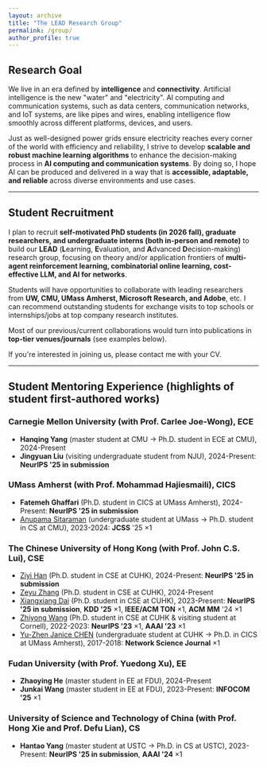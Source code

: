 ```yaml
---
layout: archive
title: "The LEAD Research Group"
permalink: /group/
author_profile: true
---
```


## Research Goal
We live in an era defined by **intelligence** and **connectivity**. Artificial intelligence is the new "water" and "electricity". AI computing and communication systems, such as data centers, communication networks, and IoT systems, are like pipes and wires, enabling intelligence flow smoothly across different platforms, devices, and users.

Just as well-designed power grids ensure electricity reaches every corner of the world with efficiency and reliability, I strive to develop **scalable and robust machine learning algorithms** to enhance the decision-making process in **AI computing and communication systems**. By doing so, I hope AI can be produced and delivered in a way that is **accessible, adaptable, and reliable** across diverse environments and use cases.

---
## Student Recruitment
I plan to recruit **self-motivated PhD students (in 2026 fall), graduate researchers, and undergraduate interns (both in-person and remote)** to build our **LEAD** (**L**earning, **E**valuation, and **A**dvanced **D**ecision-making) research group, focusing on theory and/or application frontiers of **multi-agent reinforcement learning, combinatorial online learning, cost-effective LLM, and AI for networks**. 

Students will have opportunities to collaborate with leading researchers from **UW, CMU, UMass Amherst, Microsoft Research, and Adobe**, etc. I can recommend outstanding students for exchange visits to top schools or internships/jobs at top company research institutes.

Most of our previous/current collaborations would turn into publications in **top-tier venues/journals** (see examples below). 

If you're interested in joining us, please contact me with your CV.

---
## Student Mentoring Experience (highlights of student first-authored works)

### Carnegie Mellon University (with Prof. Carlee Joe-Wong), ECE
- **Hanqing Yang** (master student at CMU $\rightarrow$ Ph.D. student in ECE at CMU), 2024-Present<br>
- **Jingyuan Liu** (visiting undergraduate student from NJU), 2024-Present: **NeurIPS '25 in submission** <br>

### UMass Amherst (with Prof. Mohammad Hajiesmaili), CICS
- **Fatemeh Ghaffari** (Ph.D. student in CICS at UMass Amherst), 2024-Present: **NeurIPS '25 in submission** <br>
- [Anupama Sitaraman](https://anupama-sitaraman.github.io/publications/) (undergraduate student at UMass $\rightarrow$  Ph.D. student in CS at CMU), 2023-2024: **JCSS** '25 $\times 1$<br>


### The Chinese University of Hong Kong  (with Prof. John C.S. Lui), CSE
- [Ziyi Han](https://ziyihanzyh.github.io/) (Ph.D. student in CSE at CUHK), 2024-Present: **NeurIPS '25 in submission** <br>
- [Zeyu Zhang](https://zeyuzhangzyz.github.io/) (Ph.D. student in CSE at CUHK), 2024-Present<br>
- [Xiangxiang Dai](https://xiangxdai.github.io/) (Ph.D. student in CSE at CUHK), 2023-Present: **NeurIPS '25 in submission**, **KDD '25** $\times 1$, **IEEE/ACM TON** $\times 1$, **ACM MM** '24 $\times 1$<br>
- [Zhiyong Wang](https://zhiyongwangwzy.github.io/) (Ph.D. student in CSE at CUHK & visiting student at Cornell), 2022-2023:  **NeurIPS '23** $\times 1$, **AAAI '23** $\times 1$<br>
- [Yu-Zhen Janice CHEN](https://jjanicechen.com/) (undergraduate student at CUHK $\rightarrow$ Ph.D. in CICS at UMass Amherst), 2017-2018: **Network Science Journal** $\times 1$<br>

### Fudan University  (with Prof. Yuedong Xu), EE
- **Zhaoying He** (master student in EE at FDU), 2024-Present
- **Junkai Wang** (master student in EE at FDU), 2023-Present: **INFOCOM '25** $\times 1$

### University of Science and Technology of China  (with Prof. Hong Xie and Prof. Defu Lian), CS
- **Hantao Yang** (master student at USTC $\rightarrow$ Ph.D. in CS at USTC), 2023-Present: **NeurIPS '25 in submission**, **AAAI '24** $\times 1$
